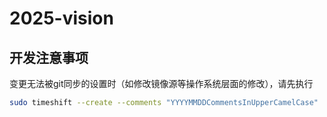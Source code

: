 # 2025-vision

## 开发注意事项

变更无法被git同步的设置时（如修改镜像源等操作系统层面的修改），请先执行

```bash
sudo timeshift --create --comments "YYYYMMDDCommentsInUpperCamelCase"
```

